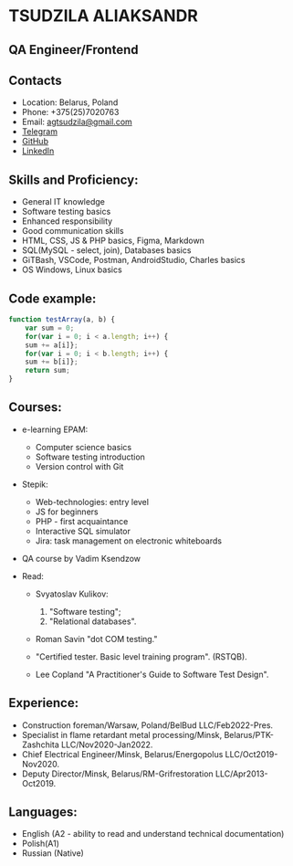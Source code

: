 # __TSUDZILA ALIAKSANDR__

## QA Engineer/Frontend

## Contacts

* Location: Belarus, Poland
* Phone: +375(25)7020763
* Email: agtsudzila@gmail.com
* [Telegram](https://t.me/alekstsud)
* [GitHub](https://github.com/Alekstsud)
* [LinkedIn](https://www.linkedin.com/in/aleks-tsud)

## Skills and Proficiency: 

* General IT knowledge
* Software testing basics
* Enhanced responsibility
* Good communication skills
* HTML, CSS, JS & PHP basics, Figma, Markdown
* SQL(MySQL - select, join), Databases basics
* GiTBash, VSCode, Postman, AndroidStudio, Charles basics 
* OS Windows, Linux basics

## Code example:

```javascript
function testArray(a, b) {
    var sum = 0;
    for(var i = 0; i < a.length; i++) {
    sum += a[i]};
    for(var i = 0; i < b.length; i++) {
    sum += b[i]};
    return sum;
}
```

## Courses:

* e-learning EPAM:
    * Computer science basics 
    * Software testing introduction
    * Version control with Git

* Stepik:
    * Web-technologies: entry level 
    * JS for beginners
    * PHP - first acquaintance
    * Interactive SQL simulator
    * Jira: task management on electronic whiteboards

* QA course by Vadim Ksendzow

* Read:
    * Svyatoslav Kulikov:
        1. "Software testing";
        2. "Relational databases".

    * Roman Savin "dot COM testing."

    * "Certified tester. Basic level training program". (RSTQB).

    * Lee Copland "A Practitioner's Guide to Software Test Design".

## Experience:

* Сonstruction foreman/Warsaw, Poland/BelBud LLC/Feb2022-Pres.
* Specialist in flame retardant metal processing/Minsk, Belarus/PTK-Zashchita LLC/Nov2020-Jan2022.
* Chief Electrical Engineer/Minsk, Belarus/Energopolus LLC/Oct2019-Nov2020.
* Deputy Director/Minsk, Belarus/RM-Grifrestoration LLC/Apr2013-Oct2019.

## Languages:

* English (A2 - ability to read and understand technical documentation)
* Polish(A1)
* Russian (Native)